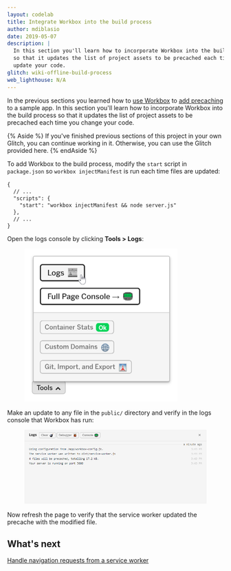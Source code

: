 ```yaml
---
layout: codelab
title: Integrate Workbox into the build process
author: mdiblasio
date: 2019-05-07
description: |
  In this section you'll learn how to incorporate Workbox into the build process
  so that it updates the list of project assets to be precached each time you
  update your code.
glitch: wiki-offline-build-process
web_lighthouse: N/A
---
```


In the previous sections you learned how to
[use Workbox](../codelab-reliability-register-service-worker/) to
[add precaching](../codelab-reliability-precaching/) to a sample app. In this
section you'll learn how to incorporate Workbox into the build process so that
it updates the list of project assets to be precached each time you change your
code.

{% Aside %}
If you've finished previous sections of this project in your own Glitch, you
can continue working in it. Otherwise, you can use the Glitch provided here.
{% endAside %}

To add Workbox to the build process, modify the `start` script in `package.json` so `workbox
injectManifest` is run each time files are updated:

```js/3
{
  // ...
  "scripts": {
    "start": "workbox injectManifest && node server.js"
  },
  // ...
}
```

Open the logs console by clicking __Tools > Logs__:

<figure class="w-figure w-figure--center">
  <img class="w-screenshot" src="./glitch-logs-btn.png"
  style="max-width: 356px;" alt="A screenshot of the Glitch tools menu.">
</figure>

Make an update to any file in the `public/` directory and verify in the logs
console that Workbox has run:

<figure class="w-figure w-figure--center">
  <img class="w-screenshot" src="./glitch-console.png" alt="A screenshot of the
  Glitch console showing that Workbox has run.">
</figure>

Now refresh the page to verify that the service worker updated the precache with
the modified file.

## What's next
[Handle navigation requests from a service worker](../codelab-reliability-handle-nav-requests/)
